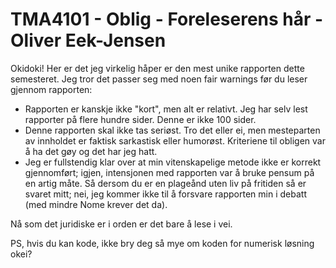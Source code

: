 # TMA4101 - Oblig - Foreleserens hår - Oliver Eek-Jensen
Okidoki! Her er det jeg virkelig håper er den mest unike rapporten dette semesteret. 
Jeg tror det passer seg med noen fair warnings før du leser gjennom rapporten:
  - Rapporten er kanskje ikke "kort", men alt er relativt. Jeg har selv lest rapporter på flere hundre sider. Denne er ikke 100 sider. 
  - Denne rapporten skal ikke tas seriøst. Tro det eller ei, men mesteparten av innholdet er faktisk sarkastisk eller humorøst. Kriteriene til obligen var å ha det gøy og det har jeg hatt.
  - Jeg er fullstendig klar over at min vitenskapelige metode ikke er korrekt gjennomført; igjen, intensjonen med rapporten var å bruke pensum på en artig måte. Så dersom du er en plageånd uten liv på fritiden så er svaret mitt; nei, jeg kommer ikke til å forsvare rapporten min i debatt (med mindre Nome krever det da).

Nå som det juridiske er i orden er det bare å lese i vei. 


PS, hvis du kan kode, ikke bry deg så mye om koden for numerisk løsning  okei?
